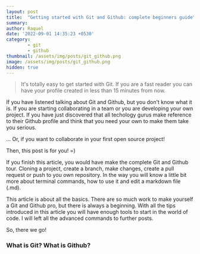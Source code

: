 ```yaml
---
layout: post
title:  "Getting started with Git and Github: complete beginners guide"
summary: 
author: Raquel
date: '2022-09-01 14:35:23 +0530'
category: 
        - git
        - github
thumbnail: /assets/img/posts/git_github.png
image: /assets/img/posts/git_github.png
hidden: true
---
```



<blockquote>
<p>It's totally easy to get started with Git. If you are a fast reader you can have your profile created in less than 15 minutes from now.</p>
</blockquote>

If you have listened talking about Git and Github, but you don't know what it is. If you are starting collaborating in a team or you are developing your own project. If you have just discovered that all techology gurus make reference to their Github profile and think that you need your own to make them take you serious.

... Or, if you want to collaborate in your first open source project!

Then, this post is for you! =)

If you finish this article, you would have make the complete Git and Github tour. Cloning a project, create a branch, make changes, create a pull request or push to you own repository. In the way you will know a little bit more about terminal commands, how to use it and edit a markdown file (.md).

This article is about all the basics. There are so much work to make yourself a Git and Github pro, but there is always a beginning. With all the tips introduced in this article you will have enough tools to start in the world of code. I will left all the advanced commands to further posts.

So, there we go!


### What is Git? What is Github? 



